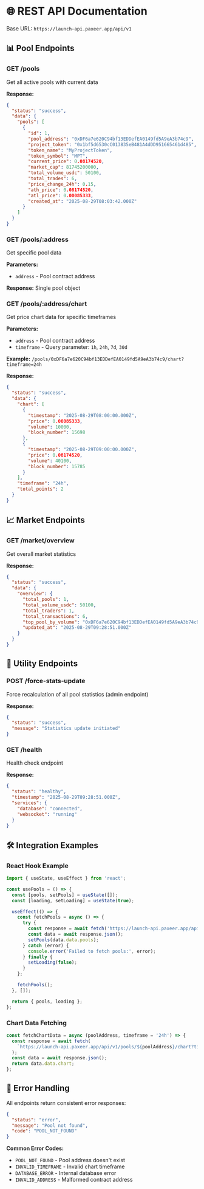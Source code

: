 # 🌐 REST API Documentation

Base URL: `https://launch-api.paxeer.app/api/v1`

## 📊 Pool Endpoints

### GET /pools
Get all active pools with current data
  
**Response:**
```json
{
  "status": "success",
  "data": {
    "pools": [
      {
        "id": 1,
        "pool_address": "0xDF6a7e620C94bf13EDDefEA0149fd5A9eA3b74c9",
        "project_token": "0x1bf5d6530cC013835eB481A4dDD951665461d485",
        "token_name": "MyProjectToken",
        "token_symbol": "MPT",
        "current_price": 0.08174520,
        "market_cap": 81745200000,
        "total_volume_usdc": 50100,
        "total_trades": 6,
        "price_change_24h": 0.15,
        "ath_price": 0.08174520,
        "atl_price": 0.00085333,
        "created_at": "2025-08-29T08:03:42.000Z"
      }
    ]
  }
}
```

### GET /pools/:address
Get specific pool data

**Parameters:**
- `address` - Pool contract address

**Response:** Single pool object

### GET /pools/:address/chart
Get price chart data for specific timeframes

**Parameters:**
- `address` - Pool contract address
- `timeframe` - Query parameter: `1h`, `24h`, `7d`, `30d`

**Example:** `/pools/0xDF6a7e620C94bf13EDDefEA0149fd5A9eA3b74c9/chart?timeframe=24h`

**Response:**
```json
{
  "status": "success",
  "data": {
    "chart": [
      {
        "timestamp": "2025-08-29T08:00:00.000Z",
        "price": 0.00085333,
        "volume": 10000,
        "block_number": 15698
      },
      {
        "timestamp": "2025-08-29T09:00:00.000Z",
        "price": 0.08174520,
        "volume": 40100,
        "block_number": 15785
      }
    ],
    "timeframe": "24h",
    "total_points": 2
  }
}
```

## 📈 Market Endpoints

### GET /market/overview
Get overall market statistics

**Response:**
```json
{
  "status": "success",
  "data": {
    "overview": {
      "total_pools": 1,
      "total_volume_usdc": 50100,
      "total_traders": 1,
      "total_transactions": 6,
      "top_pool_by_volume": "0xDF6a7e620C94bf13EDDefEA0149fd5A9eA3b74c9",
      "updated_at": "2025-08-29T09:28:51.000Z"
    }
  }
}
```

## 🔧 Utility Endpoints

### POST /force-stats-update
Force recalculation of all pool statistics (admin endpoint)

**Response:**
```json
{
  "status": "success",
  "message": "Statistics update initiated"
}
```

### GET /health
Health check endpoint

**Response:**
```json
{
  "status": "healthy",
  "timestamp": "2025-08-29T09:28:51.000Z",
  "services": {
    "database": "connected",
    "websocket": "running"
  }
}
```

## 🛠️ Integration Examples

### React Hook Example
```javascript
import { useState, useEffect } from 'react';

const usePools = () => {
  const [pools, setPools] = useState([]);
  const [loading, setLoading] = useState(true);

  useEffect(() => {
    const fetchPools = async () => {
      try {
        const response = await fetch('https://launch-api.paxeer.app/api/v1/pools');
        const data = await response.json();
        setPools(data.data.pools);
      } catch (error) {
        console.error('Failed to fetch pools:', error);
      } finally {
        setLoading(false);
      }
    };

    fetchPools();
  }, []);

  return { pools, loading };
};
```

### Chart Data Fetching
```javascript
const fetchChartData = async (poolAddress, timeframe = '24h') => {
  const response = await fetch(
    `https://launch-api.paxeer.app/api/v1/pools/${poolAddress}/chart?timeframe=${timeframe}`
  );
  const data = await response.json();
  return data.data.chart;
};
```

## 📝 Error Handling

All endpoints return consistent error responses:

```json
{
  "status": "error",
  "message": "Pool not found",
  "code": "POOL_NOT_FOUND"
}
```

**Common Error Codes:**
- `POOL_NOT_FOUND` - Pool address doesn't exist
- `INVALID_TIMEFRAME` - Invalid chart timeframe
- `DATABASE_ERROR` - Internal database error
- `INVALID_ADDRESS` - Malformed contract address
